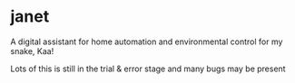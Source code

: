 # janet

A digital assistant for home automation and environmental control for my snake, Kaa!

Lots of this is still in the trial & error stage and many bugs may be present
